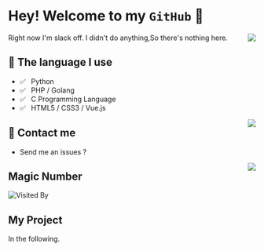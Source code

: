 # Hey! Welcome to my `GitHub` 👋

<img align="right" src="https://github-readme-stats.vercel.app/api?username=Sakuracio" />

Right now I'm slack off. I didn't do anything,So there's nothing here. 

## 💬 The language I use 

- ✅ ⁠ ⁢⁣⁡⁠ ⁢⁣⁡Python
- ✅ ⁠ ⁢⁣⁡⁠ PHP / Golang
- ✅ ⁠ ⁢⁣⁡⁠ ⁢⁣⁡C Programming Language
- ✅ ⁠ ⁢⁣⁡⁠ ⁢⁣⁡HTML5 / CSS3 / Vue.js

<img align="right" src="https://github-readme-stats.vercel.app/api/top-langs/?username=Sakuracio&layout=compact" />

## 📮 Contact me

- Send me an issues ?

<img align=right src='https://github.githubassets.com/images/mona-whisper.gif' />

## Magic Number 

![Visited By](https://count.getloli.com/get/@Sakuracio?theme=moebooru)

## My Project

In the following.
